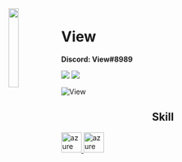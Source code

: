<img align='left' src='https://cdn.discordapp.com/avatars/716081015734403092/a_978542c581aa635087b15015ddd90f12.gif?size=4096' width='20%'>

# View
**Discord: View#8989**

![](https://komarev.com/ghpvc/?username=View&color=de0021)
![](https://img.shields.io/badge/Discord-View#8989-red)

<p align="left">
   <img align="center" src="https://github-readme-stats.vercel.app/api?username=ViewTyZ&show_icons=true&bg_color=80,de0021,de0021&title_color=fff&text_color=fff" alt="View" />
</p>

<h2 align="center">Skill</h2>

<p align="left"> <a href="https://discord.gg/fJSEG3uaBq" target="_blank"> <img src="https://cdn.discordapp.com/attachments/876841802324402186/886364473508646912/1200px-Lua-Logo.svg.png" alt="azure" width="40" height="40"/> </a> <a href="https://discord.gg/fJSEG3uaBq" target="_blank"> <img src="https://img2.thaipng.com/20180624/ygl/kisspng-php-computer-icons-logo-filename-extension-php-logo-5b3022cdbb7a50.1988404515298812937679.jpg" alt="azure" width="40" height="40"/> </p>
